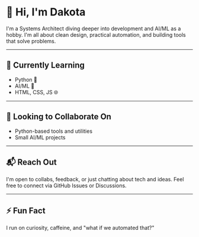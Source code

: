 
# 👋 Hi, I'm Dakota

I'm a Systems Architect diving deeper into development and AI/ML as a hobby. I'm all about clean design, practical automation, and building tools that solve problems.

---

## 🚧 Currently Learning

- Python 🐍
- AI/ML 🤖
- HTML, CSS, JS 🌐

---

## 🤝 Looking to Collaborate On

- Python-based tools and utilities
- Small AI/ML projects

---

## 📬 Reach Out

I'm open to collabs, feedback, or just chatting about tech and ideas. Feel free to connect via GitHub Issues or Discussions.

---

## ⚡ Fun Fact

I run on curiosity, caffeine, and "what if we automated that?"
